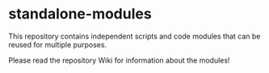 # standalone-modules

This repository contains independent scripts and code modules that can be reused for multiple purposes.

Please read the repository Wiki for information about the modules!
